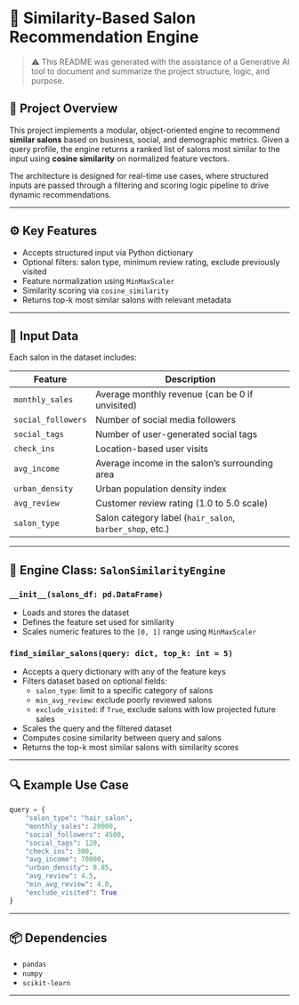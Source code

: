 # 🧠 Similarity-Based Salon Recommendation Engine

> ⚠️ This README was generated with the assistance of a Generative AI tool to document and summarize the project structure, logic, and purpose.

## 📘 Project Overview

This project implements a modular, object-oriented engine to recommend **similar salons** based on business, social, and demographic metrics. Given a query profile, the engine returns a ranked list of salons most similar to the input using **cosine similarity** on normalized feature vectors.

The architecture is designed for real-time use cases, where structured inputs are passed through a filtering and scoring logic pipeline to drive dynamic recommendations.

---

## ⚙️ Key Features

- Accepts structured input via Python dictionary
- Optional filters: salon type, minimum review rating, exclude previously visited
- Feature normalization using `MinMaxScaler`
- Similarity scoring via `cosine_similarity`
- Returns top-k most similar salons with relevant metadata

---

## 🧾 Input Data

Each salon in the dataset includes:

| Feature             | Description                                          |
|---------------------|------------------------------------------------------|
| `monthly_sales`     | Average monthly revenue (can be 0 if unvisited)      |
| `social_followers`  | Number of social media followers                     |
| `social_tags`       | Number of user-generated social tags                 |
| `check_ins`         | Location-based user visits                           |
| `avg_income`        | Average income in the salon’s surrounding area       |
| `urban_density`     | Urban population density index                       |
| `avg_review`        | Customer review rating (1.0 to 5.0 scale)            |
| `salon_type`        | Salon category label (`hair_salon`, `barber_shop`, etc.) |

---

## 🧰 Engine Class: `SalonSimilarityEngine`

### `__init__(salons_df: pd.DataFrame)`
- Loads and stores the dataset
- Defines the feature set used for similarity
- Scales numeric features to the `[0, 1]` range using `MinMaxScaler`

### `find_similar_salons(query: dict, top_k: int = 5)`
- Accepts a query dictionary with any of the feature keys
- Filters dataset based on optional fields:
  - `salon_type`: limit to a specific category of salons
  - `min_avg_review`: exclude poorly reviewed salons
  - `exclude_visited`: if `True`, exclude salons with low projected future sales
- Scales the query and the filtered dataset
- Computes cosine similarity between query and salons
- Returns the top-k most similar salons with similarity scores

---

## 🔍 Example Use Case

```python
query = {
    "salon_type": "hair_salon",
    "monthly_sales": 20000,
    "social_followers": 4500,
    "social_tags": 120,
    "check_ins": 300,
    "avg_income": 70000,
    "urban_density": 0.85,
    "avg_review": 4.5,
    "min_avg_review": 4.0,
    "exclude_visited": True
}
```

---

## 📦 Dependencies

- `pandas`
- `numpy`
- `scikit-learn`

---